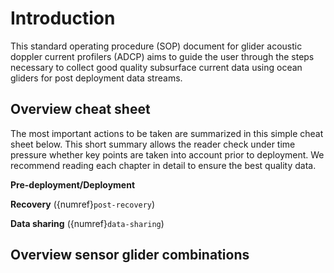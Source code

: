 # Introduction

This standard operating procedure (SOP) document for glider acoustic doppler current profilers (ADCP) aims to guide the user through the steps necessary to collect good quality subsurface current data using ocean gliders for post deployment data streams.

## Overview cheat sheet
The most important actions to be taken are summarized in this simple cheat sheet below.
This short summary allows the reader check under time pressure whether key points are taken into account prior to deployment.
We recommend reading each chapter in detail to ensure the best quality data.

**Pre-deployment/Deployment**  

**Recovery** ({numref}`post-recovery`)  

**Data sharing** ({numref}`data-sharing`)  

## Overview sensor glider combinations
